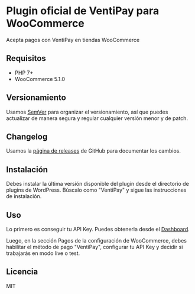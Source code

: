 # Plugin oficial de VentiPay para WooCommerce

Acepta pagos con VentiPay en tiendas WooCommerce

## Requisitos

* PHP 7+
* WooCommerce 5.1.0

## Versionamiento

Usamos [SemVer](https://semver.org) para organizar el versionamiento, así que puedes actualizar de manera segura y regular cualquier versión menor y de patch.

## Changelog

Usamos la [página de releases](https://github.com/ventipay/ventipay-plugin-woocommerce/releases) de GitHub para documentar los cambios.

## Instalación

Debes instalar la última versión disponible del plugin desde el directorio de plugins de WordPress. Búscalo como "VentiPay" y sigue las instrucciones de instalación.

## Uso

Lo primero es conseguir tu API Key. Puedes obtenerla desde el [Dashboard](https://dashboard.ventipay.com/).

Luego, en la sección Pagos de la configuración de WooCommerce, debes habilitar el método de pago "VentiPay", configurar tu API Key y decidir si trabajarás en modo live o test.

## Licencia

MIT